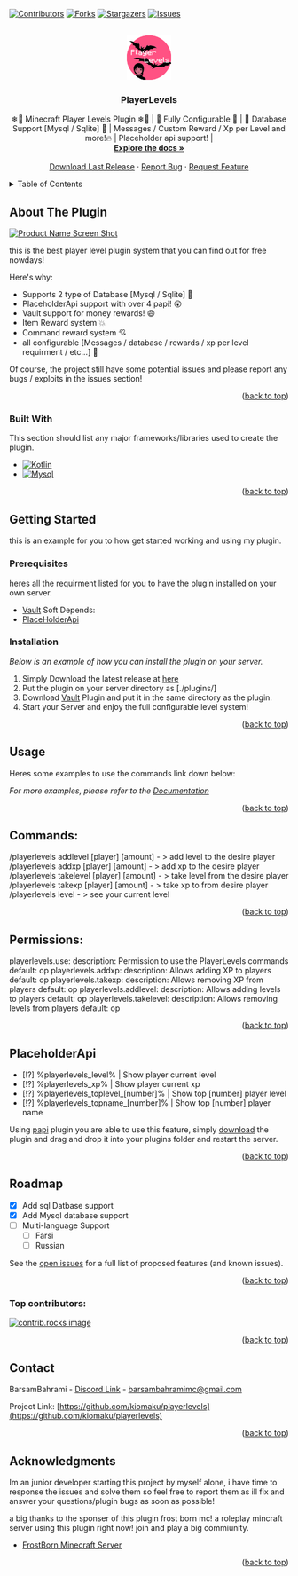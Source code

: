 
<a id="readme-top"></a>


[![Contributors][contributors-shield]][contributors-url]
[![Forks][forks-shield]][forks-url]
[![Stargazers][stars-shield]][stars-url]
[![Issues][issues-shield]][issues-url]




<br />
<div align="center">
  <a href="https://github.com/kiomaku/PlayerLevel">
    <img src="images/logo.png" alt="Logo" width="80" height="80">
  </a>

  <h3 align="center">PlayerLevels</h3>

  <p align="center">
    ❄🎄 Minecraft Player Levels Plugin ❄🎄 | 📝 Fully Configurable 📝 | 📅 Database Support [Mysql / Sqlite] 📅 | Messages / Custom Reward / Xp per Level and more!🔥 | Placeholder api support! |
    <br />
    <a href="https://www.frostborn.ir/plugins/playerlevels/doc"><strong>Explore the docs »</strong></a>
    <br />
    <br />
    <a href="https://github.com/Kiomaku/PlayerLevels/releases/latest">Download Last Release</a>
    &middot;
    <a href="https://github.com/kiomaku/PlayerLevel/issues/new?labels=bug&template=bug-report---.md">Report Bug</a>
    &middot;
    <a href="https://github.com/kiomaku/PlayerLevel/issues/new?labels=enhancement&template=feature-request---.md">Request Feature</a>
  </p>
</div>



<!-- TABLE OF CONTENTS -->
<details>
  <summary>Table of Contents</summary>
  <ol>
    <li>
      <a href="#about-the-plugin">About The Plugin</a>
      <ul>
        <li><a href="#built-with">Built With</a></li>
      </ul>
    </li>
    <li>
      <a href="#getting-started">Getting Started</a>
      <ul>
        <li><a href="#prerequisites">Prerequisites</a></li>
        <li><a href="#installation">Installation</a></li>
      </ul>
    </li>
    <li><a href="#usage">Usage</a></li>
    <li><a href="#Commands">Commands</a></li>
    <li><a href="#Permissions">Permissions</a></li>
    <li><a href="#PlaceholderApi">PlaceholderApi</a></li>
    <li><a href="#contributing">Contributing</a></li>
    <li><a href="#contact">Contact</a></li>
    <li><a href="#acknowledgments">Acknowledgments</a></li>
  </ol>
</details>



<!-- ABOUT THE PROJECT -->
## About The Plugin

[![Product Name Screen Shot][product-screenshot]](https://example.com)

this is the best player level plugin system that you can find out for free nowdays!

Here's why:
* Supports 2 type of Database [Mysql / Sqlite] 💨
* PlaceholderApi support with over 4 papi! 😲
* Vault support for money rewards! :smile:
* Item Reward system 💥
* Command reward system 💘
* all configurable [Messages / database / rewards / xp per level requirment / etc...] 🍃

Of course, the project still have some potential issues and please report any bugs / exploits in the issues section!


<p align="right">(<a href="#readme-top">back to top</a>)</p>



### Built With

This section should list any major frameworks/libraries used to create the plugin.

* [![Kotlin][Kotlin]][Kotlin-url]
* [![Mysql][Mysql]][Mysql-url]

<p align="right">(<a href="#readme-top">back to top</a>)</p>



<!-- GETTING STARTED -->
## Getting Started

this is an example for you to how get started working and using my plugin.


### Prerequisites

heres all the requirment listed for you to have the plugin installed on your own server.

* [Vault](https://www.spigotmc.org/resources/vault.34315/)
Soft Depends:
* [PlaceHolderApi](https://www.spigotmc.org/resources/placeholderapi.6245/)

### Installation

_Below is an example of how you can install the plugin on your server._

1. Simply Download the latest release at [here](https://github.com/Kiomaku/PlayerLevels/releases/tag/BETA)
2. Put the plugin on your server directory as [./plugins/]
3. Download [Vault](https://www.spigotmc.org/resources/vault.34315/) Plugin and put it in the same directory as the plugin.
4. Start your Server and enjoy the full configurable level system!
<p align="right">(<a href="#readme-top">back to top</a>)</p>



<!-- USAGE EXAMPLES -->
## Usage

Heres some examples to use the commands link down below:

_For more examples, please refer to the [Documentation](https://www.frostborn.ir/plugins/playerlevels/usage)_

<p align="right">(<a href="#readme-top">back to top</a>)</p>

<!-- Commands  -->

## Commands:
/playerlevels addlevel [player] [amount]  - > add level to the desire player 
/playerlevels addxp [player] [amount]  - > add xp to the desire player 
/playerlevels takelevel [player] [amount]  - > take level from the desire player 
/playerlevels takexp [player] [amount]  - > take xp to from desire player 
/playerlevels level - > see your current level

<p align="right">(<a href="#readme-top">back to top</a>)</p>

<!-- Permissions  -->

## Permissions:
   playerlevels.use:
    description: Permission to use the PlayerLevels commands
    default: op
  playerlevels.addxp:
    description: Allows adding XP to players
    default: op
  playerlevels.takexp:
    description: Allows removing XP from players
    default: op
  playerlevels.addlevel:
    description: Allows adding levels to players
    default: op
  playerlevels.takelevel:
    description: Allows removing levels from players
    default: op


    
<p align="right">(<a href="#readme-top">back to top</a>)</p>

<!-- PAPI -->
## PlaceholderApi

- [⁉]  %playerlevels_level%  | Show player current level
- [⁉]  %playerlevels_xp%  | Show player current xp
- [⁉]  %playerlevels_toplevel_[number]%  | Show top [number] player level
- [⁉]  %playerlevels_topname_[number]%  | Show top [number] player name


Using [papi](https://www.spigotmc.org/resources/placeholderapi.6245/) plugin you are able to use this feature, simply [download](https://www.spigotmc.org/resources/placeholderapi.6245/) the plugin and drag and drop it into your plugins folder and restart the server.

<p align="right">(<a href="#readme-top">back to top</a>)</p>


<!-- ROADMAP -->
## Roadmap

- [x] Add sql Datbase support
- [x] Add Mysql database support
- [ ] Multi-language Support
    - [ ] Farsi
    - [ ] Russian

See the [open issues](https://github.com/kiomaku/PlayerLevels/issues) for a full list of proposed features (and known issues).

<p align="right">(<a href="#readme-top">back to top</a>)</p>



### Top contributors:

<a href="https://github.com/kiomaku/playerlevels/contributors">
  <img src="https://contrib.rocks/image?repo=kiomaku/playerlevels" alt="contrib.rocks image" />
</a>

<p align="right">(<a href="#readme-top">back to top</a>)</p>




<!-- CONTACT -->
## Contact

BarsamBahrami - [Discord Link](https://discord.gg/huvJ2ECjxP) - barsambahramimc@gmail.com

Project Link: [https://github.com/kiomaku/playerlevels](https://github.com/kiomaku/playerlevels)

<p align="right">(<a href="#readme-top">back to top</a>)</p>



<!-- ACKNOWLEDGMENTS -->
## Acknowledgments

Im an junior developer starting this project by myself alone, i have time to response the issues and solve them so feel free to report them as ill fix and answer your questions/plugin bugs as soon as possible!


a big thanks to the sponser of this plugin frost born mc! a roleplay mincraft server using this plugin right now! join and play a big commiunity.
* [FrostBorn Minecraft Server](https://frostborn.ir)
<p align="right">(<a href="#readme-top">back to top</a>)</p>



<!-- MARKDOWN LINKS & IMAGES -->
[contributors-shield]: https://img.shields.io/github/contributors/kiomaku/playerlevels.svg?style=for-the-badge
[contributors-url]: https://github.com/kiomaku/playerlevels/graphs/contributors
[forks-shield]: https://img.shields.io/github/forks/kiomaku/playerlevels.svg?style=for-the-badge
[forks-url]: https://github.com/kiomaku/playerlevels/network/members
[stars-shield]: https://img.shields.io/github/stars/kiomaku/playerlevels.svg?style=for-the-badge
[stars-url]: https://github.com/kiomaku/playerlevels/stargazers
[issues-shield]: https://img.shields.io/github/issues/kiomaku/playerlevels.svg?style=for-the-badge
[issues-url]: https://github.com/kiomaku/playerlevels/issues
[license-shield]: https://img.shields.io/github/license/kiomaku/playerlevels.svg?style=for-the-badge
[license-url]: https://github.com/kiomaku/playerlevels/blob/master/LICENSE.txt
[linkedin-shield]: https://img.shields.io/badge/-LinkedIn-black.svg?style=for-the-badge&logo=linkedin&colorB=555
[linkedin-url]: https://linkedin.com/in/othneildrew
[product-screenshot]: images/screenshot.png
[logo]: images/logo.png
[Kotlin]: https://img.shields.io/badge/Kotlin-000000?style=for-the-badge&logo=nextdotjs&logoColor=white
[Kotlin-url]: https://kotlinlang.org/
[Mysql]: https://img.shields.io/badge/Mysql-20232A?style=for-the-badge&logo=react&logoColor=61DAFB
[Mysql-url]: https://www.mysql.com/
